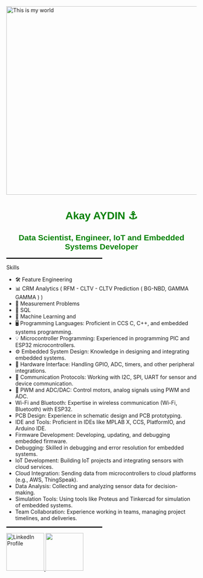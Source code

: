 <img src="https://github.com/akay35/image/blob/main/DALL%C2%B7E%202024-1.webp" alt="This is my world" width="600" height="500"/>   
<h1 style="color:green; font-family:Arial; text-align:center;">Akay AYDIN ⚓</h1>

<h2 style="color:green; font-family:Arial; text-align:center;">Data Scientist, Engineer, IoT and Embedded Systems Developer</h2>
<hr style="border: 1px solid rgba(0,0,0,0.1); width: 50%;">


Skills
- 🛠️ Feature Engineering
- 📊 CRM Analytics ( RFM - CLTV - CLTV Prediction ( BG-NBD, GAMMA GAMMA ) )
- 📏 Measurement Problems 
- 📂 SQL 
- 🤖 Machine Learning 
and
- 🖥️ Programming Languages: Proficient in CCS C, C++, and embedded systems programming. 
- 💡 Microcontroller Programming: Experienced in programming PIC and ESP32 microcontrollers. 
- ⚙️ Embedded System Design: Knowledge in designing and integrating embedded systems. 
- 🔌 Hardware Interface: Handling GPIO, ADC, timers, and other peripheral integrations. 
- 📡 Communication Protocols: Working with I2C, SPI, UART for sensor and device communication.
- 🔧 PWM and ADC/DAC: Control motors, analog signals using PWM and ADC.
- Wi-Fi and Bluetooth: Expertise in wireless communication (Wi-Fi, Bluetooth) with ESP32.
- PCB Design: Experience in schematic design and PCB prototyping.
- IDE and Tools: Proficient in IDEs like MPLAB X, CCS, PlatformIO, and Arduino IDE.
- Firmware Development: Developing, updating, and debugging embedded firmware.
- Debugging: Skilled in debugging and error resolution for embedded systems.
- IoT Development: Building IoT projects and integrating sensors with cloud services.
- Cloud Integration: Sending data from microcontrollers to cloud platforms (e.g., AWS, ThingSpeak).
- Data Analysis: Collecting and analyzing sensor data for decision-making.
- Simulation Tools: Using tools like Proteus and Tinkercad for simulation of embedded systems.
- Team Collaboration: Experience working in teams, managing project timelines, and deliveries.

<hr style="border: 1px solid rgba(0,0,0,0.1); width: 50%;">
<a href="https://www.linkedin.com/in/akayaydin/">
  <img src="https://upload.wikimedia.org/wikipedia/commons/e/e9/Linkedin_icon.svg" alt="LinkedIn Profile" width="100" height="100"/>
</a>
<a href="https://www.instagram.com/akaydin_electronics/">
  <img src="https://img.icons8.com/?size=100&id=32323&format=png&color=000000" width="100" height="100"/>
</a>

<!---
akay35/akay35 is a ✨ special ✨ repository because its `README.md` (this file) appears on your GitHub profile.
You can click the Preview link to take a look at your changes.
--->
